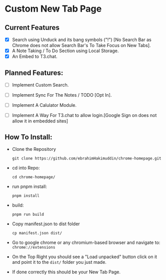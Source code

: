 # Custom New Tab Page

## Current Features
- [x] Search using Unduck and its bang symbols ("!") [No Search Bar as Chrome does not allow Search Bar's To Take Focus on New Tabs].
- [x] A Note Taking / To Do Section using Local Storage.
- [x] An Embed to T3.chat. 

## Planned Features:
- [ ] Implement Custom Search.
- [ ] Implement Sync For The Notes / TODO [Opt In].
- [ ] Implement A Calulator Module.
- [ ] Implement A Way For T3.chat to allow login.[Google Sign on does not allow it in embedded sites]


## How To Install:
- Clone the Repository
  ```
  git clone https://github.com/ebrahimHakimuddin/chrome-homepage.git
  ```
- cd into Repo:
    ```
    cd chrome-homepage/
    ```
- run pnpm install:
    ```
    pnpm install
    ```
- build:
    ```
    pnpm run build
    ```
- Copy manifest.json to dist folder
    ```
    cp manifest.json dist/
    ```
- Go to google chrome or any chromium-based browser and navigate to: `chrome://extensions`
- On the Top Right you should see a "Load unpacked" button click on it and point it to the `dist/` folder you just made.
  
- If done correctly this should be your New Tab Page.